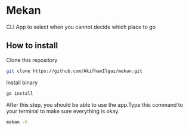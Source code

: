 # Mekan
CLI App to select when you cannot decide which place to go

## How to install
Clone this repository

```bash
git clone https://github.com/AkifhanIlgaz/mekan.git
```

Install binary

```bash
go install
```

After this step, you should be able to use the app.Type this command to your terminal to make sure everything is okay.

```bash
mekan -h
```
